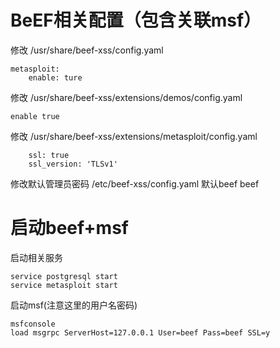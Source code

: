 # BeEF相关配置（包含关联msf）
修改 /usr/share/beef-xss/config.yaml
```
metasploit:
	enable: ture
```
修改 /usr/share/beef-xss/extensions/demos/config.yaml
```
enable true
```
修改 /usr/share/beef-xss/extensions/metasploit/config.yaml
```
	ssl: true
	ssl_version: 'TLSv1'
```
修改默认管理员密码 /etc/beef-xss/config.yaml 默认beef beef

# 启动beef+msf
启动相关服务
```
service postgresql start
service metasploit start
```
启动msf(注意这里的用户名密码)
```
msfconsole
load msgrpc ServerHost=127.0.0.1 User=beef Pass=beef SSL=y
```
